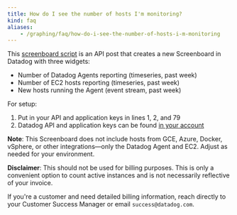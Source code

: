 ```yaml
---
title: How do I see the number of hosts I'm monitoring?
kind: faq
aliases:
    - /graphing/faq/how-do-i-see-the-number-of-hosts-i-m-monitoring
---
```


This [screenboard script][1] is an API post that creates a new Screenboard in Datadog with three widgets:

* Number of Datadog Agents reporting (timeseries, past week)
* Number of EC2 hosts reporting (timeseries, past week)
* New hosts running the Agent (event stream, past week)

For setup:

1. Put in your API and application keys in lines 1, 2, and 79
2. Datadog API and application keys can be found [in your account][2]

**Note**: This Screenboard does not include hosts from GCE, Azure, Docker, vSphere, or other integrations—only the Datadog Agent and EC2. Adjust as needed for your environment.

**Disclaimer**: This should not be used for billing purposes. This is only a convenient option to count active instances and is not necessarily reflective of your invoice.

If you're a customer and need detailed billing information, reach directly to your Customer Success Manager or email `success@datadog.com`.

[1]: /resources/sh/agentcountscreenboard.sh
[2]: https://app.datadoghq.com/account/settings#api
